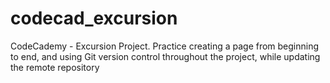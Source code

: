 # codecad_excursion
CodeCademy - Excursion Project. 
Practice creating a page from beginning to end, and using Git version control throughout the project, while updating the remote 
repository 
